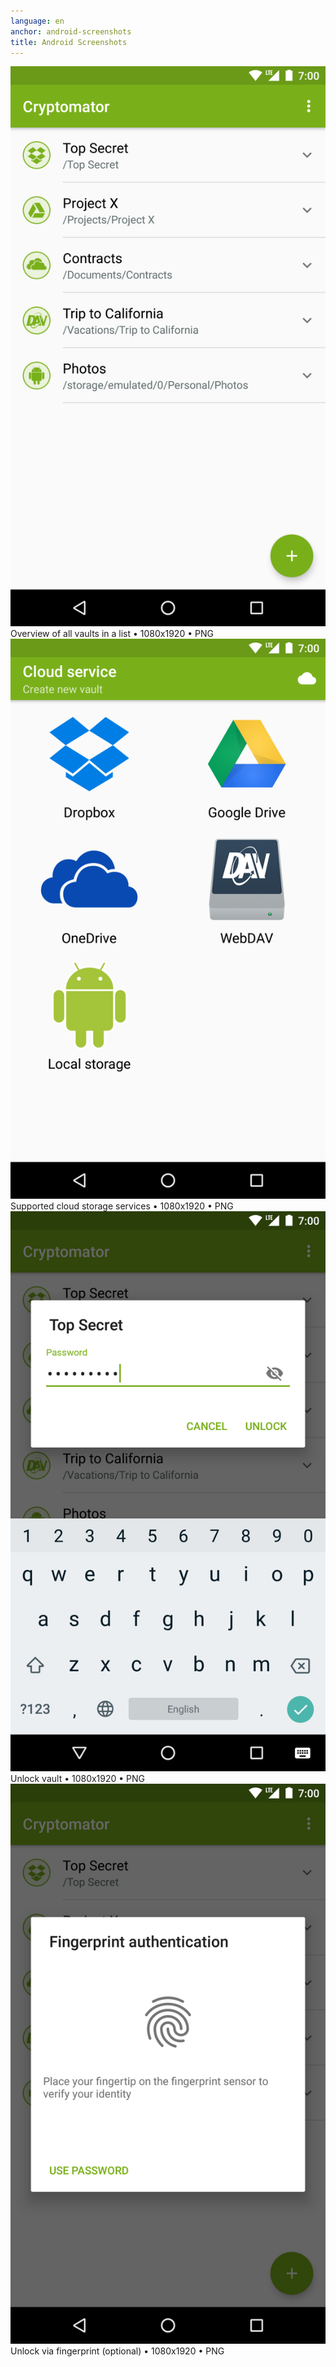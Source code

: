 ```yaml
---
language: en
anchor: android-screenshots
title: Android Screenshots
---
```

<div class="row">
  <div class="col-sm-6 col-md-4">
    <div class="thumbnail text-center">
      <a href="/img/presskit/en/android-screenshot-1.png"><img src="/img/presskit/en/android-screenshot-1.png"/></a>
      <div class="caption">Overview of all vaults in a list • 1080x1920 • PNG</div>
    </div>
  </div>
  <div class="col-sm-6 col-md-4">
    <div class="thumbnail text-center">
      <a href="/img/presskit/en/android-screenshot-2.png"><img src="/img/presskit/en/android-screenshot-2.png"/></a>
      <div class="caption">Supported cloud storage services • 1080x1920 • PNG</div>
    </div>
  </div>
  <div class="clearfix visible-sm-block"></div>
  <div class="col-sm-6 col-md-4">
    <div class="thumbnail text-center">
      <a href="/img/presskit/en/android-screenshot-3.png"><img src="/img/presskit/en/android-screenshot-3.png"/></a>
      <div class="caption">Unlock vault • 1080x1920 • PNG</div>
    </div>
  </div>
  <div class="clearfix visible-md-block"></div>
  <div class="col-sm-6 col-md-4">
    <div class="thumbnail text-center">
      <a href="/img/presskit/en/android-screenshot-4.png"><img src="/img/presskit/en/android-screenshot-4.png"/></a>
      <div class="caption">Unlock via fingerprint (optional) • 1080x1920 • PNG</div>
    </div>
  </div>
</div>
